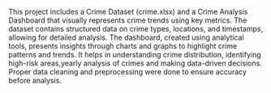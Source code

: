
This project includes a Crime Dataset (crime.xlsx) and a Crime Analysis Dashboard that visually represents crime trends using key metrics. The dataset contains structured data on crime types, locations, and timestamps, allowing for detailed analysis. The dashboard, created using analytical tools, presents insights through charts and graphs to highlight crime patterns and trends. It helps in understanding crime distribution, identifying high-risk areas,yearly analysis of crimes and making data-driven decisions. Proper data cleaning and preprocessing were done to ensure accuracy before analysis.
